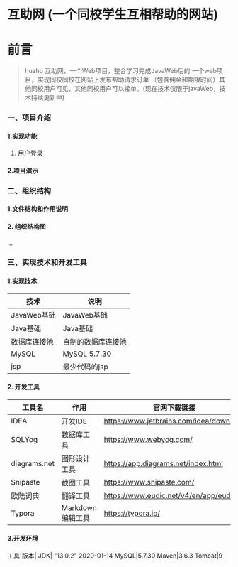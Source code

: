 # 互助网 (一个同校学生互相帮助的网站)
# 前言
>huzhu 互助网，一个Web项目，整合学习完成JavaWeb后的
一个web项目，实现同校同校在网站上发布帮助请求订单
>（包含佣金和期限时间）其他同校用户可见，其他同校用户可以接单。(现在技术仅限于javaWeb，技术持续更新中)


### 一、项目介绍
#### 1.实现功能
1. 用户登录
#### 2.项目演示

### 二、组织结构

#### 1.文件结构和作用说明
#### 2. 组织结构图
...

### 三、实现技术和开发工具
#### 1.实现技术
技术|说明
|--|--|
JavaWeb基础|JavaWeb基础
Java基础|Java基础
数据库连接池|自制的数据库连接池
MySQL|MySQL 5.7.30
jsp|最少代码的jsp
#### 2. 开发工具
工具名|作用|官网下载链接
--|--|--
IDEA|开发IDE|	https://www.jetbrains.com/idea/download
SQLYog|数据库工具|https://www.webyog.com/
diagrams.net|图形设计工具|https://app.diagrams.net/index.html
Snipaste|截图工具|https://www.snipaste.com/
欧陆词典|翻译工具|https://www.eudic.net/v4/en/app/eudic
Typora|Markdown编辑工具|	https://typora.io/

#### 3.开发环境
工具|版本|
JDK| "13.0.2" 2020-01-14
MySQL|5.7.30
Maven|3.6.3
Tomcat|9











